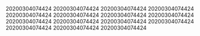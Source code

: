 20200304074424
20200304074424
20200304074424
20200304074424
20200304074424
20200304074424
20200304074424
20200304074424
20200304074424
20200304074424
20200304074424
20200304074424
20200304074424
20200304074424
20200304074424
